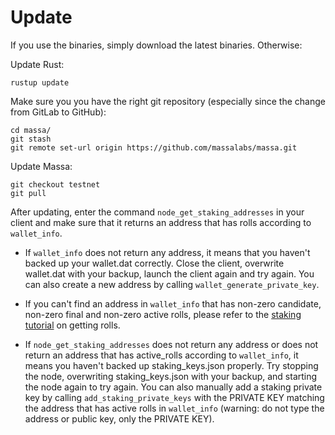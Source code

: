 # Update

If you use the binaries, simply download the latest binaries. Otherwise:

Update Rust:

    rustup update

Make sure you you have the right git repository (especially since the change from GitLab to GitHub):

    cd massa/
    git stash
    git remote set-url origin https://github.com/massalabs/massa.git

Update Massa:

    git checkout testnet
    git pull

After updating, enter the command `node_get_staking_addresses` in your client and make sure that it returns an address that has rolls according to `wallet_info`. 

-   If `wallet_info` does not return any address, it means that you haven't backed up your wallet.dat correctly. Close the client, overwrite wallet.dat with your backup, launch the client again and try again. You can also create a new address by calling `wallet_generate_private_key`.

-   If you can't find an address in `wallet_info` that has non-zero candidate, non-zero final and non-zero active rolls, please refer to the [staking tutorial](staking.md) on getting rolls.

-   If `node_get_staking_addresses` does not return any address or does not return an address that has active_rolls according to `wallet_info`, it means you haven't backed up staking_keys.json properly. Try stopping the node, overwriting staking_keys.json with your backup, and starting the node again to try again. You can also manually add a staking private key by calling `add_staking_private_keys` with the PRIVATE KEY matching the address that has active rolls in `wallet_info` (warning: do not type the address or public key, only the PRIVATE KEY).